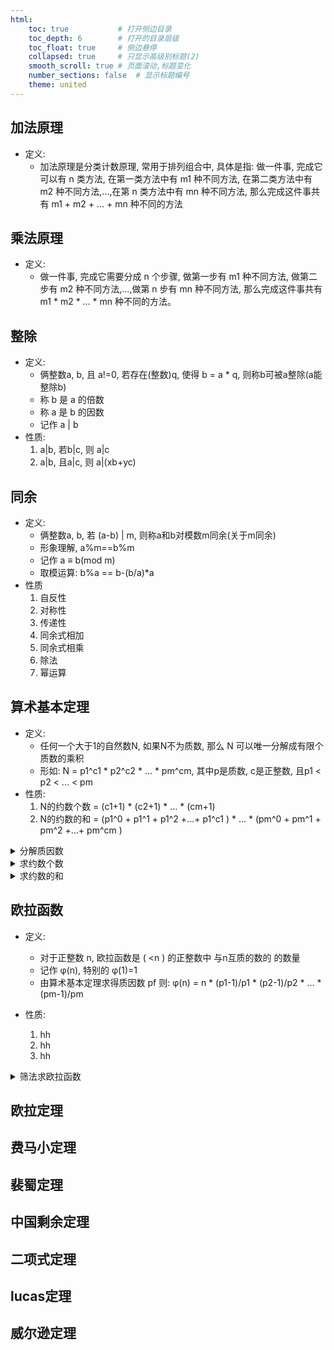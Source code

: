 ```yaml
---
html:
    toc: true           # 打开侧边目录
    toc_depth: 6        # 打开的目录层级
    toc_float: true     # 侧边悬停
    collapsed: true     # 只显示高级别标题(2)
    smooth_scroll: true # 页面滚动,标题变化
    number_sections: false  # 显示标题编号
    theme: united
--- 
```



## 加法原理
- 定义:
  - 加法原理是分类计数原理, 常用于排列组合中, 具体是指: 做一件事, 完成它可以有 n 类方法, 在第一类方法中有 m1 种不同方法, 在第二类方法中有 m2 种不同方法,...,在第 n 类方法中有 mn 种不同方法, 那么完成这件事共有 m1 + m2 + ... + mn 种不同的方法
## 乘法原理
- 定义:
  - 做一件事, 完成它需要分成 n 个步骤, 做第一步有 m1 种不同方法, 做第二步有 m2 种不同方法,...,做第 n 步有 mn 种不同方法, 那么完成这件事共有 m1 * m2 * ... * mn 种不同的方法。
## 整除
- 定义:
  - 俩整数a, b, 且 a!=0, 若存在(整数)q, 使得 b = a * q, 则称b可被a整除(a能整除b)
  - 称 b 是 a 的倍数
  - 称 a 是 b 的因数
  - 记作 a | b
- 性质:
  1. a|b, 若b|c, 则 a|c
  2. a|b, 且a|c, 则 a|(xb+yc)

## 同余
- 定义:
  - 俩整数a, b, 若 (a-b) | m, 则称a和b对模数m同余(关于m同余)
  - 形象理解, a%m==b%m
  - 记作 a ≡ b(mod m)
  - 取模运算: b%a == b-(b/a)*a
- 性质
  1. 自反性
  2. 对称性
  3. 传递性
  4. 同余式相加
  5. 同余式相乘
  6. 除法
  7. 幂运算  

## 算术基本定理
- 定义:
  - 任何一个大于1的自然数N, 如果N不为质数, 那么 N 可以唯一分解成有限个质数的乘积
  - 形如: N = p1^c1 * p2^c2 * ... * pm^cm, 其中p是质数, c是正整数, 且p1 < p2 < ... < pm 
- 性质: 
  1. N的约数个数 = (c1+1) * (c2+1) * ... * (cm+1)
  2. N的约数的和 = (p1^0 + p1^1 + p1^2 +...+ p1^c1 ) * ... * (pm^0 + pm^1 + pm^2 +...+ pm^cm )

<details><summary>分解质因数</summary>

```cpp
map<int, int> pf;   // Prime Factors, 每一对指 p^c
void get_pf(int n) {
	pf.clear();
	for (int i=2; i<=n/i; i++)
		while(n%i==0){
			pf[i]++;
			n/=i;
		}
	if(n>1) pf[n]++;
}
```
</details>

<details><summary>求约数个数</summary>

```cpp
for(auto &[p, c]: pf)
    res = res * (c+1) % MOD;
```
</details>

<details><summary>求约数的和</summary>

```cpp
for(auto &[p, c]: pf){
    long long one=0;
    for(int i=c; i>=0; i--)
        one = (one + qmi(p, i, MOD))%MOD;
    res = res * one % MOD;
}
```
</details>

## 欧拉函数
- 定义:
  - 对于正整数 n, 欧拉函数是 ( <n ) 的正整数中 与n互质的数的 的数量
  - 记作 φ(n), 特别的 φ(1)=1
  - 由算术基本定理求得质因数 pf 则: φ(n) = n * (p1-1)/p1 * (p2-1)/p2 * ... * (pm-1)/pm

- 性质:
  1. hh
  2. hh
  3. hh

<details><summary>筛法求欧拉函数</summary>

</details>

## 欧拉定理

## 费马小定理

## 裴蜀定理

## 中国剩余定理

## 二项式定理

## lucas定理

## 威尔逊定理